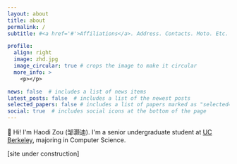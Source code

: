 ```yaml
---
layout: about
title: about
permalink: /
subtitle: #<a href='#'>Affiliations</a>. Address. Contacts. Moto. Etc.

profile:
  align: right
  image: zhd.jpg
  image_circular: true # crops the image to make it circular
  more_info: >
    <p></p>

news: false  # includes a list of news items
latest_posts: false  # includes a list of the newest posts
selected_papers: false # includes a list of papers marked as "selected={true}"
social: true  # includes social icons at the bottom of the page
---
```

👋 Hi! I'm Haodi Zou (邹灏迪). I'm a senior undergraduate student at [UC Berkeley](https://eecs.berkeley.edu/), majoring in Computer Science.

[site under construction]
